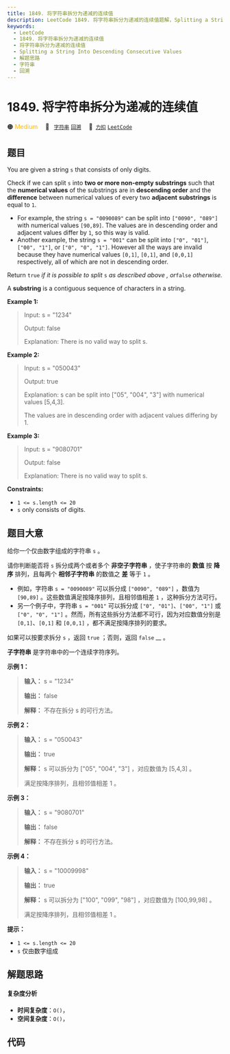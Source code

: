 ```yaml
---
title: 1849. 将字符串拆分为递减的连续值
description: LeetCode 1849. 将字符串拆分为递减的连续值题解，Splitting a String Into Descending Consecutive Values，包含解题思路、复杂度分析以及完整的 JavaScript 代码实现。
keywords:
  - LeetCode
  - 1849. 将字符串拆分为递减的连续值
  - 将字符串拆分为递减的连续值
  - Splitting a String Into Descending Consecutive Values
  - 解题思路
  - 字符串
  - 回溯
---
```


# 1849. 将字符串拆分为递减的连续值

🟠 <font color=#ffb800>Medium</font>&emsp; 🔖&ensp; [`字符串`](/tag/string.md) [`回溯`](/tag/backtracking.md)&emsp; 🔗&ensp;[`力扣`](https://leetcode.cn/problems/splitting-a-string-into-descending-consecutive-values) [`LeetCode`](https://leetcode.com/problems/splitting-a-string-into-descending-consecutive-values)

## 题目

You are given a string `s` that consists of only digits.

Check if we can split `s` into **two or more non-empty substrings** such that
the **numerical values** of the substrings are in **descending order** and the
**difference** between numerical values of every two **adjacent**
**substrings** is equal to `1`.

  * For example, the string `s = "0090089"` can be split into `["0090", "089"]` with numerical values `[90,89]`. The values are in descending order and adjacent values differ by `1`, so this way is valid.
  * Another example, the string `s = "001"` can be split into `["0", "01"]`, `["00", "1"]`, or `["0", "0", "1"]`. However all the ways are invalid because they have numerical values `[0,1]`, `[0,1]`, and `[0,0,1]` respectively, all of which are not in descending order.

Return `true` _if it is possible to split_ `s`​​​​​​ _as described above_ _,
or_`false` _otherwise._

A **substring** is a contiguous sequence of characters in a string.



**Example 1:**

> Input: s = "1234"
> 
> Output: false
> 
> Explanation: There is no valid way to split s.

**Example 2:**

> Input: s = "050043"
> 
> Output: true
> 
> Explanation: s can be split into ["05", "004", "3"] with numerical values [5,4,3].
> 
> The values are in descending order with adjacent values differing by 1.

**Example 3:**

> Input: s = "9080701"
> 
> Output: false
> 
> Explanation: There is no valid way to split s.

**Constraints:**

  * `1 <= s.length <= 20`
  * `s` only consists of digits.


## 题目大意

给你一个仅由数字组成的字符串 `s` 。

请你判断能否将 `s` 拆分成两个或者多个 **非空子字符串** ，使子字符串的 **数值** 按 **降序** 排列，且每两个 **相邻子字符串**
的数值之 **差** 等于 `1` 。

  * 例如，字符串 `s = "0090089"` 可以拆分成 `["0090", "089"]` ，数值为 `[90,89]` 。这些数值满足按降序排列，且相邻值相差 `1` ，这种拆分方法可行。
  * 另一个例子中，字符串 `s = "001"` 可以拆分成 `["0", "01"]`、`["00", "1"]` 或 `["0", "0", "1"]` 。然而，所有这些拆分方法都不可行，因为对应数值分别是 `[0,1]`、`[0,1]` 和 `[0,0,1]` ，都不满足按降序排列的要求。

如果可以按要求拆分 `s` ，返回 `true` ；否则，返回 `false` __ 。

**子字符串** 是字符串中的一个连续字符序列。

**示例 1：**

> 
> 
> 
> 
> 
> **输入：** s = "1234"
> 
> **输出：** false
> 
> **解释：** 不存在拆分 s 的可行方法。
> 
> 

**示例 2：**

> 
> 
> 
> 
> 
> **输入：** s = "050043"
> 
> **输出：** true
> 
> **解释：** s 可以拆分为 ["05", "004", "3"] ，对应数值为 [5,4,3] 。
> 
> 满足按降序排列，且相邻值相差 1 。
> 
> 

**示例 3：**

> 
> 
> 
> 
> 
> **输入：** s = "9080701"
> 
> **输出：** false
> 
> **解释：** 不存在拆分 s 的可行方法。
> 
> 

**示例 4：**

> 
> 
> 
> 
> 
> **输入：** s = "10009998"
> 
> **输出：** true
> 
> **解释：** s 可以拆分为 ["100", "099", "98"] ，对应数值为 [100,99,98] 。
> 
> 满足按降序排列，且相邻值相差 1 。

**提示：**

  * `1 <= s.length <= 20`
  * `s` 仅由数字组成


## 解题思路

#### 复杂度分析

- **时间复杂度**：`O()`，
- **空间复杂度**：`O()`，

## 代码

```javascript

```